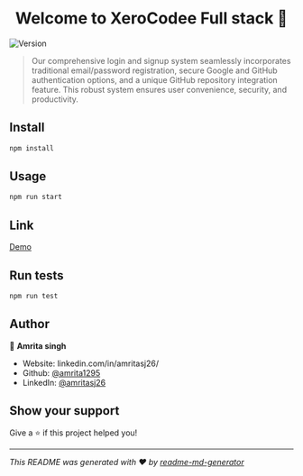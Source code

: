 <h1 align="center">Welcome to XeroCodee Full stack  👋</h1>
<p>
  <img alt="Version" src="https://img.shields.io/badge/version-0.1.0-blue.svg?cacheSeconds=2592000" />
</p>

> Our comprehensive login and signup system seamlessly incorporates traditional email/password registration, secure Google and GitHub authentication options, and a unique GitHub repository integration feature. This robust system ensures user convenience, security, and productivity.

## Install

```sh
npm install
```

## Usage

```sh
npm run start
```
## Link
[Demo](https://github.com/amrita1295/Xerocodee-assessment/assets/56605853/d45561e4-c51b-4cd5-82db-ca238a5ae407)

## Run tests

```sh
npm run test
```

## Author

👤 **Amrita singh**

* Website: linkedin.com/in/amritasj26/
* Github: [@amrita1295](https://github.com/amrita1295)
* LinkedIn: [@amritasj26](https://linkedin.com/in/amritasj26)

## Show your support

Give a ⭐️ if this project helped you!

***
_This README was generated with ❤️ by [readme-md-generator](https://github.com/kefranabg/readme-md-generator)_
